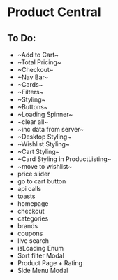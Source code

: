 # Product Central

## To Do:

- ~Add to Cart~
- ~Total Pricing~
- ~Checkout~
- ~Nav Bar~
- ~Cards~
- ~Filters~
- ~Styling~
- ~Buttons~
- ~Loading Spinner~
- ~clear all~
- ~inc data from server~
- ~Desktop Styling~
- ~Wishlist Styling~
- ~Cart Styling~
- ~Card Styling in ProductListing~
- ~move to wishlist~
- price slider
- go to cart button
- api calls
- toasts
- homepage
- checkout
- categories
- brands
- coupons
- live search
- isLoading Enum
- Sort filter Modal
- Product Page + Rating
- Side Menu Modal
